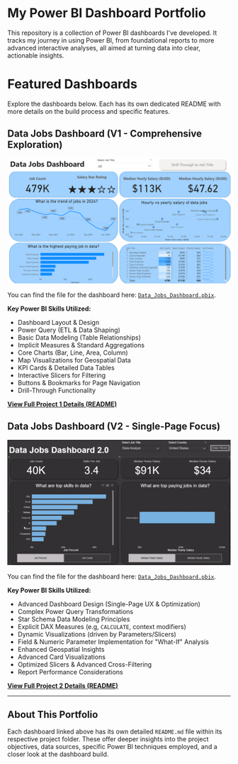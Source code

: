 # My Power BI Dashboard Portfolio

This repository is a collection of Power BI dashboards I've developed.  It tracks my journey in using Power BI, from foundational reports to more advanced interactive analyses, all aimed at turning data into clear, actionable insights.

# Featured Dashboards

Explore the dashboards below. Each has its own dedicated README with more details on the build process and specific features.

## Data Jobs Dashboard (V1 - Comprehensive Exploration)

![Data Jobs DB GIF](/images/Project1_Page1.png)

You can find the file for the dashboard here: [`Data_Jobs_Dashboard.pbix`](https://raw.githubusercontent.com/sland587/Power_BI_Dashboards/main/Data_Jobs_v1/Data_Jobs_Dashboard.pbix). 

**Key Power BI Skills Utilized:**
* Dashboard Layout & Design
* Power Query (ETL & Data Shaping)
* Basic Data Modeling (Table Relationships)
* Implicit Measures & Standard Aggregations
* Core Charts (Bar, Line, Area, Column)
* Map Visualizations for Geospatial Data
* KPI Cards & Detailed Data Tables
* Interactive Slicers for Filtering
* Buttons & Bookmarks for Page Navigation
* Drill-Through Functionality

[**View Full Project 1 Details (README)**](/Data_Jobs_v1)

## Data Jobs Dashboard (V2 - Single-Page Focus)

![Data Jobs DB GIF](/images/Project2_Page1_v2.gif)

You can find the file for the dashboard here: [`Data_Jobs_Dashboard.pbix`](https://raw.githubusercontent.com/sland587/Power_BI_Dashboards/main/Data_Jobs_v1/Data_Jobs_Dashboard.pbix). 

**Key Power BI Skills Utilized:**
* Advanced Dashboard Design (Single-Page UX & Optimization)
* Complex Power Query Transformations
* Star Schema Data Modeling Principles
* Explicit DAX Measures (e.g, `CALCULATE`, context modifiers)
* Dynamic Visualizations (driven by Parameters/Slicers)
* Field & Numeric Parameter Implementation for "What-If" Analysis
* Enhanced Geospatial Insights
* Advanced Card Visualizations
* Optimized Slicers & Advanced Cross-Filtering
* Report Performance Considerations

[**View Full Project 2 Details (README)**](/Data_Jobs_v2)

---

## About This Portfolio

Each dashboard linked above has its own detailed `README.md` file within its respective project folder.  These offer deeper insights into the project objectives, data sources, specific Power BI techniques employed, and a closer look at the dashboard build.